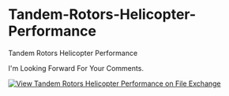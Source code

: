 # Tandem-Rotors-Helicopter-Performance
Tandem Rotors Helicopter Performance

I'm Looking Forward For Your Comments.


[![View Tandem Rotors Helicopter Performance on File Exchange](https://www.mathworks.com/matlabcentral/images/matlab-file-exchange.svg)](https://www.mathworks.com/matlabcentral/fileexchange/88627-tandem-rotors-helicopter-performance)
